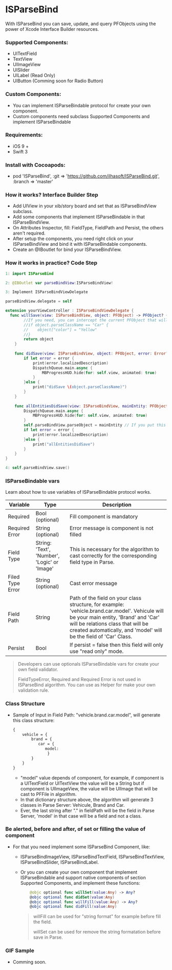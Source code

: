 # ISParseBind

With ISParseBind you can save, update, and query PFObjects using the power of Xcode Interface Builder resources.

### Supported Components:
- UITextField
- TextView
- UIImageView
- UISlider
- UILabel (Read Only)
- UIButton (Comming soon for Radio Button)

### Custom Components:
- You can implement ISParseBindable protocol for create your own component.
- Custom components need subclass Supported Components and implement ISParseBindable

### Requirements:
- iOS 9 +
- Swift 3

### Install with Cocoapods:
- pod 'ISParseBind', :git => 'https://github.com/ilhasoft/ISParseBind.git', :branch => 'master'

### How it works? Interface Builder Step
- Add UIView in your xib/story board and set that as ISParseBindView subclass.
- Add some components that implement ISParseBindable in that ISParseBindView.
- On Attributes Inspector, fill: FieldType, FieldPath and Persist, the others aren't required.
- After setup the components, you need right click on your ISParseBindView and bind it with ISParseBindable components.
- Create an @IBoutlet for bind your ISParseBindView.

### How it works in practice? Code Step

```swift
1: import ISParseBind
```
```swift
2: @IBOutlet var parseBindView:ISParseBindView!
```
```swift
3: Implement ISParseBindViewDelegate

parseBindView.delegate = self

extension yourViewController : ISParseBindViewDelegate {
  func willSave(view: ISParseBindView, object: PFObject) -> PFObject? {
        //If you need, you can intercept the current PFObject that will be saved and change some attributes before that. For example:
        //if object.parseClassName == "Car" {
        //    object["color"] = "Yellow"
        //}
        return object
    }
    
    func didSave(view: ISParseBindView, object: PFObject, error: Error?) {
        if let error = error {
            print(error.localizedDescription)
        	DispatchQueue.main.async {
            	MBProgressHUD.hide(for: self.view, animated: true)
        	}
        }else {
            print("didSave \(object.parseClassName)")
        }
    }
    
    func allEntitiesDidSave(view: ISParseBindView, mainEntity: PFObject, error: Error?) {
        DispatchQueue.main.async {
            MBProgressHUD.hide(for: self.view, animated: true)
        }
        self.parseBindView.parseObject = mainEntity // If you put this line, ISParseBind will update all objects in next save() call        
        if let error = error {
            print(error.localizedDescription)
        }else {
            print("allEntitiesDidSave")
        }
    }
}
```
```swift
4: self.parseBindView.save()
```


### ISParseBindable vars

Learn about how to use variables of ISParseBindable protocol works.

| Variable         | Type                                     | Description                              |
| ---------------- | ---------------------------------------- | ---------------------------------------- |
| Required         | Bool (optional)                          | Fill component is mandatory              |
| Required Error   | String (optional)                        | Error message is component is not filled |
| Field Type       | String: 'Text', 'Number', 'Logic' or 'Image' | This is necessary for the algorithm to cast correctly for the corresponding field type in Parse. |
| Filed Type Error | String (optional)                        | Cast error message                       |
| Field Path       | String                                   | Path of the field on your class structure, for example: 'vehicle.brand.car.model'. Vehicule will be your main entity, 'Brand' and 'Car' will be relations class that will be created automatically, and 'model' will be the field of 'Car' Class. |
| Persist          | Bool                                     | If persist = false then this field will only use "read only" mode. |



> Developers can use optionals ISParseBindable vars for create your own field validator.
>
> FieldTypeError, Required and Required Error is not used in ISParseBind algorithm. You can use as Helper for make your own validation rule.



### Class Structure 

- Sample of Input in Field Path: "vehicle.brand.car.model", will generate this class structure:

  ```markdown
  {
      vehicle = {
          brand = {
           	 car = {
              	model: 
            	 }
          }
      }
  }
  ```

  - "model" value depends of component, for example, if component is a UITextField or UITextView the value will be a String but if component is UIImageView, the value will be UIImage that will be cast to PFFile in algorithm.
    ​
  - In that dictionary structure above, the algorithm will generate 3 classes in Parse Server: Vehicule, Brand and Car.
  - Ever, the last string after "." in fieldPath will be the field in Parse Server, 'model' in that case will be a field and not a class.



### Be alerted, before and after, of set or filling the value of component

- For that you need implement some ISParseBind Component, like:

  - ISParseBindImageView, ISParseBindTextField, ISParseBindTextView, ISParseBindSlider, ISParseBindLabel.

  - Or you can create your own component that implement ISParseBindable and  support native components of section Supported Components, and implement these functions:

    ```swift
        @objc optional func willSet(value:Any) -> Any?
        @objc optional func didSet(value:Any)
        @objc optional func willFill(value:Any) -> Any?
        @objc optional func didFill(value:Any)
    ```

    > willFill can be used for "string format" for example before fill the field.
    >
    > willSet can be used for remove the string formatation before save in Parse. 



### GIF Sample

- Comming soon.



